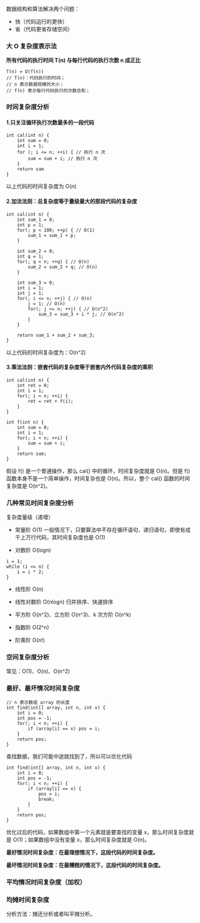 数据结构和算法解决两个问题：
+ 快（代码运行的更快）
+ 省（代码更省存储空间）

### 大 O 复杂度表示法

**所有代码的执行时间 T(n) 与每行代码的执行次数 n 成正比**

```
T(n) = O(f(n))
// T(n)：代码执行的时间；
// n 表示数据规模的大小；
// f(n) 表示每行代码执行的次数总和；
```

### 时间复杂度分析

#### 1.只关注循环执行次数最多的一段代码

```
int cal(int n) {
    int sum = 0;
    int i = 1;
    for (; i <= n; ++i) { // 执行 n 次
        sum = sum + i; // 执行 n 次
    }
    return sum
}
```

以上代码的时间复杂度为 O(n)

#### 2.加法法则：总复杂度等于量级最大的那段代码的复杂度

```
int cal(int n) {
    int sum_1 = 0;
    int p = 1;
    for(; p < 100; ++p) { // O(1)
        sum_1 = sum_1 + p;
    }

    int sum_2 = 0;
    int q = 1;
    for(; q < n; ++q) { // O(n)
        sum_2 = sum_2 + q; // O(n)
    }

    int sum_3 = 0;
    int i = 1;
    int j = 1;
    for(; i <= n; ++j) { // O(n)
        j = 1; // O(n)
        for(; j <= n; ++j) { // O(n^2)
            sum_3 = sum_3 + i * j; // O(n^2)
        }
    }

    return sum_1 + sum_2 + sum_3;
}

```

以上代码的时间复杂度为：O(n^2)

#### 3.乘法法则：嵌套代码的复杂度等于嵌套内外代码复杂度的乘积

```
int cal(int n) {
    int ret = 0;
    int i = 1;
    for(; i < n; ++i) {
        ret = ret + f(i);
    }
}

int f(int n) {
    int sum = 0;
    int i = 1;
    for(; i < n; ++i) {
        sum = sum + i;
    }
    return sum;
}
```

假设 f() 是一个普通操作，那么 cal() 中的循环，时间复杂度就是 O(n)。但是 f() 函数本身不是一个简单操作，时间复杂也是 O(n)。所以，整个 cal() 函数的时间复杂度是 O(n^2)。

### 几种常见时间复杂度分析

复杂度量级（递增）
+ 常量阶 O(1)
一般情况下，只要算法中不存在循环语句、递归语句，即使有成千上万行代码，其时间复杂度也是 O(1)

+ 对数阶 O(logn)
```
i = 1;
while (i <= n) {
    i = i * 2;
}
```

+ 线性阶 O(n)

+ 线性对数阶 O(nlogn)
归并排序、快速排序

+ 平方阶 O(n^2)、立方阶 O(n^3)、k 次方阶 O(n^k)
+ 指数阶 O(2^n)
+ 阶乘阶 O(n!)

### 空间复杂度分析

常见：O(1)、O(n)、O(n^2)

### 最好、最坏情况时间复杂度

```
// n 表示数组 array 的长度
int find(int[] array, int n, int x) {
    int i = 0;
    int pos = -1;
    for(; i < n; ++i) {
        if (array[i] == x) pos = i;
    }
    return pos;
}
```

查找数据，我们可能中途就找到了，所以可以优化代码

```
int find(int[] array, int n, int x) {
    int i = 0;
    int pos = -1;
    for(; i < n; ++i) {
        if (array[i] == x) {
            pos = i;
            break;
        }
    }
    return pos;
}
```

优化过后的代码，如果数组中第一个元素就是要查找的变量 x，那么时间复杂度就是 O(1)；如果数组中没有变量 x，那么时间复杂度就是 O(n)。

**最好情况时间复杂度：在最理想情况下，这段代码的时间复杂度。**

**最坏情况时间复杂度：在最糟糕的情况下，这段代码的时间复杂度。**

### 平均情况时间复杂度（加权）

### 均摊时间复杂度

分析方法：摊还分析或者叫平摊分析。